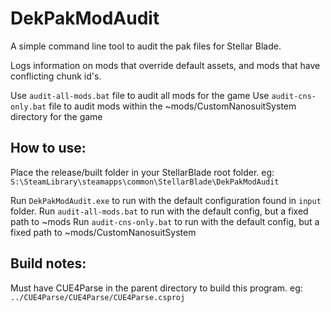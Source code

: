 # DekPakModAudit
A simple command line tool to audit the pak files for Stellar Blade.

Logs information on mods that override default assets, and mods that have conflicting chunk id's. 

Use `audit-all-mods.bat` file to audit all mods for the game
Use `audit-cns-only.bat` file to audit mods within the ~mods/CustomNanosuitSystem directory for the game


## How to use:
Place the release/built folder in your StellarBlade root folder. 
eg: `S:\SteamLibrary\steamapps\common\StellarBlade\DekPakModAudit`

Run `DekPakModAudit.exe` to run with the default configuration found in `input` folder. 
Run `audit-all-mods.bat` to run with the default config, but a fixed path to ~mods
Run `audit-cns-only.bat` to run with the default config, but a fixed path to ~mods/CustomNanosuitSystem



## Build notes: 
Must have CUE4Parse in the parent directory to build this program. 
eg: `../CUE4Parse/CUE4Parse/CUE4Parse.csproj`
